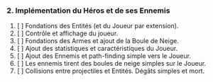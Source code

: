 ﻿### 2. Implémentation du Héros et de ses Ennemis

1. [ ] Fondations des Entités (et du Joueur par extension).
2. [ ] Contrôle et affichage du joueur.
3. [ ] Fondations des Armes et ajout de la Boule de Neige.
4. [ ] Ajout des statistiques et caractéristiques du Joueur.
5. [ ] Ajout des Ennemis et path-finding simple vers le Joueur.
6. [ ] Les ennemis tirent des boules de neige simples sur le Joueur.
7. [ ] Collisions entre projectiles et Entités. Dégâts simples et mort.
